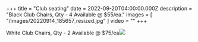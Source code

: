 +++
title = "Club seating"
date = 2022-09-20T04:00:00.000Z
description = "Black Club Chairs, Qty - 4 Available @ $55/ea."
images = [ "/images/20220914_185657_resized.jpg" ]
video = ""
+++

White Club Chairs, Qty - 2 Available @ $75/ea![](</images/white lounge seating qty 2.jpg>)
